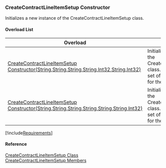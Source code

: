 ﻿### CreateContractLineItemSetup Constructor

Initializes a new instance of the CreateContractLineItemSetup class.

#### Overload List

| Overload | Description |
| --- | --- |
| [CreateContractLineItemSetup Constructor(String,String,String,String,Int32,String,Int32)](FChoice.Toolkits.Clarify~FChoice.Toolkits.Clarify.Contracts.CreateContractLineItemSetup~_ctor(String,String,String,String,Int32,String,Int32).md) | Initializes a new instance of the CreateContractLineItemSetup class. This overload takes a set of required parameters for the API.   |
| [CreateContractLineItemSetup Constructor(String,String,String,String,String,String,Int32)](FChoice.Toolkits.Clarify~FChoice.Toolkits.Clarify.Contracts.CreateContractLineItemSetup~_ctor(String,String,String,String,String,String,Int32).md) | Initializes a new instance of the CreateContractLineItemSetup class. This overload takes a set of required parameters for the API.   |

[!include[Requirements](../partials/requirements.md)]



#### Reference

[CreateContractLineItemSetup Class](FChoice.Toolkits.Clarify~FChoice.Toolkits.Clarify.Contracts.CreateContractLineItemSetup.md)  
[CreateContractLineItemSetup Members](FChoice.Toolkits.Clarify~FChoice.Toolkits.Clarify.Contracts.CreateContractLineItemSetup_members.md)